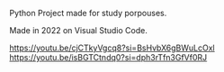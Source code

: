 Python Project made for study porpouses. 

Made in 2022 on Visual Studio Code.

https://youtu.be/cjCTkyVgcq8?si=BsHvbX6gBWuLcOxl 
https://youtu.be/isBGTCtndq0?si=dph3rTfn3GfVf0RJ
